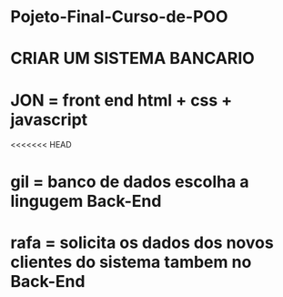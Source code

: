 # Pojeto-Final-Curso-de-POO
 # CRIAR UM SISTEMA BANCARIO 
 # JON = front end html + css + javascript 
<<<<<<< HEAD
 # gil = banco de dados escolha a lingugem Back-End
 # rafa = solicita os dados dos novos clientes do sistema tambem no Back-End
